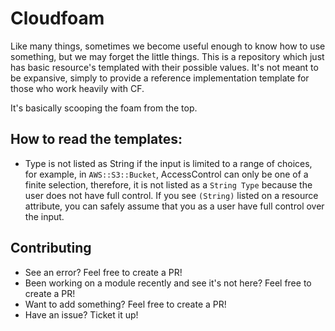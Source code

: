 # Cloudfoam
Like many things, sometimes we become useful enough to know how to use something, but we may forget the little things. This is a repository which just has basic resource's templated with their possible values. It's not meant to be expansive, simply to provide a reference implementation template for those who work heavily with CF.

It's basically scooping the foam from the top.

## How to read the templates:
* Type is not listed as String if the input is limited to a range of choices, for example, in `AWS::S3::Bucket`, AccessControl can only be one of a finite selection, therefore, it is not listed as a `String Type` because the user does not have full control. If you see `(String)` listed on a resource attribute, you can safely assume that you as a user have full control over the input.

## Contributing
* See an error? Feel free to create a PR! 
* Been working on a module recently and see it's not here? Feel free to create a PR!
* Want to add something? Feel free to create a PR!
* Have an issue? Ticket it up!
